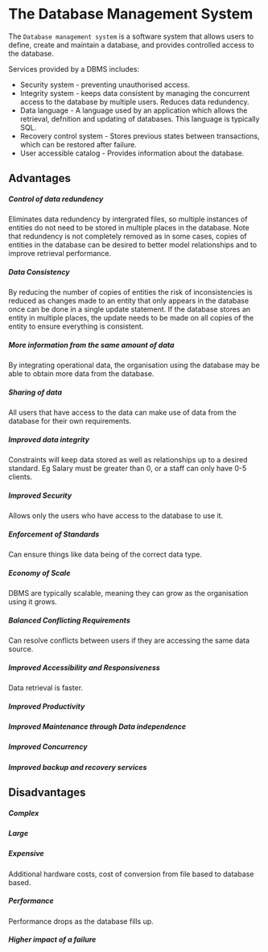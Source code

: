 # The Database Management  System
The `Database management system` is a software system that allows users to define, create and maintain a database, and provides controlled access to the database.

Services provided by a DBMS includes:
* Security system - preventing unauthorised access.
* Integrity system - keeps data consistent by managing the concurrent access to the database by multiple users. Reduces data redundency.
*  Data language - A language used by an application which allows the retrieval, defnition and updating of databases. This language is typically SQL.
* Recovery control system - Stores previous states between transactions, which can be restored after failure.
* User accessible catalog - Provides information about the database.

## Advantages
##### Control of data redundency 
Eliminates data redundency by intergrated files, so multiple instances of entities do not need to be stored in multiple places in the database. Note that redundency is not completely removed as in some cases, copies of entities in the database can be desired to better model relationships and to improve retrieval performance.

##### Data Consistency 
By reducing the number of copies of entities the risk of inconsistencies is reduced as changes made to an entity that only appears in the database once can be done in a single update statement. If the database stores an entity in multiple places, the update needs to be made on all copies of the entity to ensure everything is consistent. 

##### More information from the same amount of data
By integrating operational data, the organisation using the database may be able to obtain more data from the database.

##### Sharing of data
All users that have access to the data can make use of data from the database for their own requirements.

##### Improved data integrity
Constraints will keep data stored as well as relationships up to a desired standard. Eg Salary must be greater than 0, or a staff can only have 0-5 clients.

##### Improved Security
Allows only the users who have access to the database to use it.

##### Enforcement of Standards
Can ensure things like data being of the correct data type. 

##### Economy of Scale
DBMS are typically scalable, meaning they can grow as the organisation using it grows.

##### Balanced Conflicting Requirements
Can resolve conflicts between users if they are accessing the same data source.

##### Improved Accessibility and Responsiveness
Data retrieval is faster.

##### Improved Productivity 

##### Improved Maintenance through Data independence

##### Improved Concurrency

##### Improved backup and recovery services

## Disadvantages
##### Complex
##### Large
##### Expensive
Additional hardware costs, cost of conversion from file based to database based.

##### Performance
Performance drops as the database fills up.

##### Higher impact of a failure

